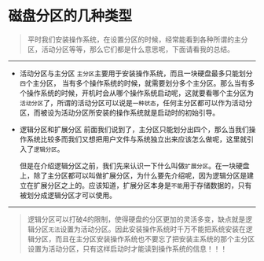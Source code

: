 ﻿# 磁盘分区的几种类型
> 平时我们安装操作系统，在设置分区的时候，经常能看到各种所谓的主分区，活动分区等等，那么它们都是什么意思呢，下面请看我的总结。

***
* 活动分区与主分区
 `主分区`主要用于安装操作系统，而且一块硬盘最多只能划分`四`个主分区，
当有多个操作系统的时候，就需要划分多个主分区。那么当有多个操作系统的时候，开机时会从哪个操作系统启动呢，这就要看哪个主分区为`活动分区`了，所谓的活动分区可以说是`一种状态`，任何主分区都可以作为活动分区，而被设为活动分区所安装的操作系统就是启动时的初始引导。

* 逻辑分区和扩展分区
 前面我们说到了，主分区只能划分出四个，那么当我们操作系统比较多而我们又想把用户文件与系统独立出来应该怎么做呢，这里就引入了`逻辑分区`。

    但是在介绍逻辑分区之前，我们先来认识一下什么叫做`扩展分区`。在一块硬盘上，除了主分区都可以叫做扩展分区，为什么要先介绍呢，因为逻辑分区是建立在扩展分区之上的。应该知道，扩展分区本身是`不能`用于存储数据的，只有被划分成逻辑分区才可以使用。
***
>逻辑分区可以打破4的限制，使得硬盘的分区更加的灵活多变，缺点就是逻辑分区`无法`设置为活动分区。因此安装操作系统时千万不能把系统安装在逻辑分区，而且在主分区安装操作系统也不要忘了把安装主系统的那个主分区设置为活动分区，只有这样启动时才能读到操作系统的信息！！！




